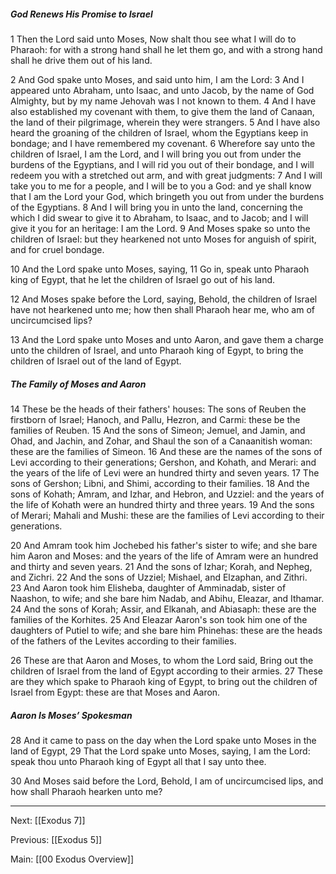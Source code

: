 ##### God Renews His Promise to Israel

1 Then the Lord said unto Moses, Now shalt thou see what I will do to Pharaoh: for with a strong hand shall he let them go, and with a strong hand shall he drive them out of his land.

2 And God spake unto Moses, and said unto him, I am the Lord: 3 And I appeared unto Abraham, unto Isaac, and unto Jacob, by the name of God Almighty, but by my name Jehovah was I not known to them. 4 And I have also established my covenant with them, to give them the land of Canaan, the land of their pilgrimage, wherein they were strangers. 5 And I have also heard the groaning of the children of Israel, whom the Egyptians keep in bondage; and I have remembered my covenant. 6 Wherefore say unto the children of Israel, I am the Lord, and I will bring you out from under the burdens of the Egyptians, and I will rid you out of their bondage, and I will redeem you with a stretched out arm, and with great judgments: 7 And I will take you to me for a people, and I will be to you a God: and ye shall know that I am the Lord your God, which bringeth you out from under the burdens of the Egyptians. 8 And I will bring you in unto the land, concerning the which I did swear to give it to Abraham, to Isaac, and to Jacob; and I will give it you for an heritage: I am the Lord. 9 And Moses spake so unto the children of Israel: but they hearkened not unto Moses for anguish of spirit, and for cruel bondage.

10 And the Lord spake unto Moses, saying, 11 Go in, speak unto Pharaoh king of Egypt, that he let the children of Israel go out of his land.

12 And Moses spake before the Lord, saying, Behold, the children of Israel have not hearkened unto me; how then shall Pharaoh hear me, who am of uncircumcised lips?

13 And the Lord spake unto Moses and unto Aaron, and gave them a charge unto the children of Israel, and unto Pharaoh king of Egypt, to bring the children of Israel out of the land of Egypt.

##### The Family of Moses and Aaron

14 These be the heads of their fathers' houses: The sons of Reuben the firstborn of Israel; Hanoch, and Pallu, Hezron, and Carmi: these be the families of Reuben. 15 And the sons of Simeon; Jemuel, and Jamin, and Ohad, and Jachin, and Zohar, and Shaul the son of a Canaanitish woman: these are the families of Simeon. 16 And these are the names of the sons of Levi according to their generations; Gershon, and Kohath, and Merari: and the years of the life of Levi were an hundred thirty and seven years. 17 The sons of Gershon; Libni, and Shimi, according to their families. 18 And the sons of Kohath; Amram, and Izhar, and Hebron, and Uzziel: and the years of the life of Kohath were an hundred thirty and three years. 19 And the sons of Merari; Mahali and Mushi: these are the families of Levi according to their generations.

20 And Amram took him Jochebed his father's sister to wife; and she bare him Aaron and Moses: and the years of the life of Amram were an hundred and thirty and seven years. 21 And the sons of Izhar; Korah, and Nepheg, and Zichri. 22 And the sons of Uzziel; Mishael, and Elzaphan, and Zithri. 23 And Aaron took him Elisheba, daughter of Amminadab, sister of Naashon, to wife; and she bare him Nadab, and Abihu, Eleazar, and Ithamar. 24 And the sons of Korah; Assir, and Elkanah, and Abiasaph: these are the families of the Korhites. 25 And Eleazar Aaron's son took him one of the daughters of Putiel to wife; and she bare him Phinehas: these are the heads of the fathers of the Levites according to their families.

26 These are that Aaron and Moses, to whom the Lord said, Bring out the children of Israel from the land of Egypt according to their armies. 27 These are they which spake to Pharaoh king of Egypt, to bring out the children of Israel from Egypt: these are that Moses and Aaron.

##### Aaron Is Moses’ Spokesman

28 And it came to pass on the day when the Lord spake unto Moses in the land of Egypt, 29 That the Lord spake unto Moses, saying, I am the Lord: speak thou unto Pharaoh king of Egypt all that I say unto thee.

30 And Moses said before the Lord, Behold, I am of uncircumcised lips, and how shall Pharaoh hearken unto me?

---
Next: [[Exodus 7]]

Previous: [[Exodus 5]]

Main: [[00 Exodus Overview]]